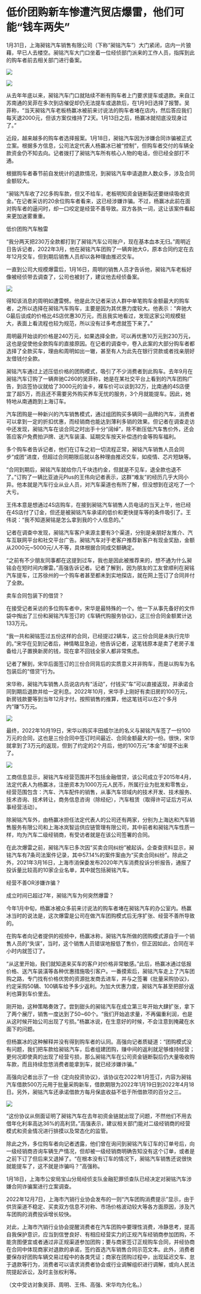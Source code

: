 # 低价团购新车惨遭汽贸店爆雷，他们可能“钱车两失”

1月31日，上海昶铭汽车销售有限公司（下称“昶铭汽车”）大门紧闭，店内一片狼藉，早已人去楼空。昶铭汽车大门口坐着一位经侦部门派来的工作人员，指挥到此的购车者前去相关部门进行备案。

![](https://inews.gtimg.com/newsapp_bt/0/15647003093/1000)

![](https://inews.gtimg.com/newsapp_bt/0/15647003096/1000)

从去年年底以来，昶铭汽车门口就陆续不断有购车者上门要求提车或退款。来自江苏南通的吴菲在多次到店催促却仍无法提车或退款后，在1月9日选择了报警。吴菲称，“当天昶铭汽车老板杨赢冰被前来讨说法的购车者堵在店内，然后答应我们每天退2000元，但该方案仅维持了2天。1月13日之后，杨赢冰就彻底没现身过了。”

近段，越来越多的购车者选择报案。1月18日，昶铭汽车因为涉嫌合同诈骗被正式立案。根据多方信息，公司法定代表人杨赢冰已被“控制”，但购车者交付的车辆全款资金仍不知去向。记者拨打了昶铭汽车所有核心人物的电话，但已经全部打不通。

根据购车者春节前自发统计的退款情况，到昶铭汽车申请退款人数众多，涉及合同金额较大。

“昶铭汽车收了2亿多购车款，但又不给车，老板明知资金链断裂还要继续吸收资金。”在记者采访的20余位购车者看来，这已经涉嫌诈骗。不过，杨赢冰此前在面对购车者的逼问时，却一口咬定是经营不善导致。双方各执一词，这让该案件看起来更加迷雾重重。

低价团购汽车触雷

“我分两天把230万全款都打到了昶铭汽车公司账户，现在基本血本无归。”周明近日告诉记者，2022年3月，他在昶铭汽车团购了一辆奔驰大G，原本合同约定在去年12月交车，但到期后销售人员却以各种理由推迟交车。

一直到公司大规模爆雷后，1月16日，周明的销售人员才告诉他，昶铭汽车老板好像被经侦带去调查了，公司也被封了，建议他去经侦备案。

![](https://inews.gtimg.com/newsapp_bt/0/15647003107/1000)

得知该消息的周明如遭雷劈。他是此次记者采访人群中单笔购车金额最大的购车者，之所以选择在昶铭汽车购车，主要是因为其优惠力度较大。他表示：“奔驰大G最后谈成的价格比4S店优惠30万元，而且我实地看过，发现这家公司规模挺大，表面上看流程也较为规范，所以没有过多考虑就签下来了。”

周明最开始谈的价格是240万元，如果选择全款，可以再优惠10万元到230万元，这也是促使他全款购车的直接原因。在记者的调查中，卷入此案的大部分购车者都选择了全款买车，理由和周明如出一辙，甚至有人为此先在银行贷款或者找亲朋好友借钱付全款。

昶铭汽车通过上述压低价格的团购模式，吸引了不少消费者到此购车。去年9月在昶铭汽车订购了一辆奔驰C260的吴菲称，她是在某社交平台上看到的汽车团购广告，到店签协议就给了3000元的油卡，裸车价可以谈到32万，比南通的4S店便宜了超5万，而且还不需要另外购买养车无忧的服务，3个月就能提车。因此，她特地从南通跑到上海订车。

汽车团购是一种新兴的汽车销售模式，通过组团购买多辆同一品牌的汽车，消费者可以拿到一定的折扣优惠，而经销商也能达到薄利多销的效果。但记者在调查走访中还发现，昶铭汽车在谈合同之时出手十分“阔绰”，除不断压低汽车售价外，还会答应客户免费拍沪牌、送汽车装潢、延期交车按天补偿违约金等购车福利。

多个购车者告诉记者，他们在订车之初一切流程正常，昶铭汽车销售人员会同步“成团”进度，但超过合同期限后就以各种理由推迟交车，如疫情、芯片短缺等。

“合同到期后，昶铭汽车就给你几千块违约金，但就是不见车，退全款也退不了。”订购了一辆比亚迪元Plus的王伟向记者表示，这群“难友”的经历几乎大同小异。他本就是汽车行业从业人员，对汽车渠道也有所了解，但没想到在这吃了一个大亏。

王伟本意是想通过4S店购车，在接到昶铭汽车销售人员电话的当天上午，他已经在4S店付了订金，但还是被昶铭汽车承诺的低价和更快提车等的条件吸引了。王伟说：“我不知道昶铭是怎么拿到我的个人信息的。”

记者在调查中发现，昶铭汽车客户来源主要有3个渠道，分别是亲朋好友推介、汽车互联网平台和社交平台广告。昶铭汽车对于老客户推荐新客户有现金奖励，金额从2000元~5000元/人不等，具体根据合同成交额确定。

“之前有不少朋友同事都在这提到过车，我也是因此被推荐来的，想不通为什么昶铭会在短时间内爆雷。”高强告诉记者。记者了解到，因为朋友的工友曾顺利在昶铭汽车提车，江苏徐州的一个购车者甚至都未到实地探店，就在网上签订了合同并付了全款。

卖车合同包装下的借贷？

在接受记者采访的多位购车者中，宋华是最特殊的一个。他一下从事先备好的文件袋中掏出了三份和昶铭汽车签订的《车辆代购服务协议》，这三份合同金额累计达133万元。

“我一共和昶铭签过五份这样的合同，已经提过2辆车，这三份合同是未执行完毕的。”宋华在见到记者后，神情略显急迫，他告诉记者，这笔钱原本是卖了老房子准备给儿子置换新房的钱，现在拿不回钱全家人都非常焦虑。

记者了解到，宋华后面签订的三份合同背后的实质意义并非购车，而是以购车为名包装后的“借贷”行为。

宋华称，昶铭汽车销售人员说店内有“活动”，付钱买“车”可以直接返现，并承诺合同到期后退款并给一定利息。2022年10月，宋华手上刚好有卖旧房的100万元，新房钱款要等到当年12月才付。按照销售的推算，他这笔钱可以在2个多月内“赚”5万元。

![](https://inews.gtimg.com/newsapp_bt/0/15647003109/1000)

最终，2022年10月19日，宋华以购买丰田威尔法的名义与昶铭汽车签了一份100万元的合同，这也是三份合同中签订时间最近、合同金额最大的一份。很快，宋华就拿到了3万元的返现，但到了约定的2个月后，他的100万元“本金”却提不出来了。

![](https://inews.gtimg.com/newsapp_bt/0/15647003120/1000)

工商信息显示，昶铭汽车经营范围并不包括金融借贷，该公司成立于2015年4月，法定代表人为杨赢冰，注册资本为1000万元人民币，所属行业为批发和零售业，经营范围包含：汽车、汽车配件的销售，从事汽车领域内的技术开发、技术服务、技术咨询、技术转让，商务信息咨询（除经纪），汽车租赁（取得许可证后方可从事经营活动）。

除昶铭汽车外，由杨赢冰担任法定代表人的公司还有两家，分别为上海达和汽车销售服务有限公司和上海冰岚智运供应链管理有限公司，其中前者和昶铭汽车性质一样，均为汽车二级经销商，有受访者就是在该公司签署的合同。

在此次爆雷之前，昶铭汽车已多次因“买卖合同纠纷”被起诉。企查查资料显示，昶铭汽车有7条司法案件记录，其中57.14%的案件案由为“买卖合同纠纷”。除此之外，2021年3月16日，上海市消保委发布2020年汽车消费投诉分析报告，通报了投诉量比较高的10家企业名单，其中就包括昶铭汽车。

经营不善OR涉嫌诈骗？

成立时间已超过7年，昶铭汽车为何突然爆雷？

今年1月中旬，杨赢冰被众多前来讨说法的购车者堵在昶铭汽车的办公室内。杨赢冰当时的说法是，这次爆雷是公司在做汽车团购模式后无序扩张、经营不善所导致的。

在购车者向记者提供的视频中，杨赢冰称，昶铭汽车所做的团购模式源自于一个销售人员的“失误”，当时，这个销售人员错误地报低了售价，但正因如此，合同在半小时内就签订了。

“从这里开始，我们就知道来买车的客户对价格非常敏感。”此后，杨赢冰通过低报价格、送汽车装潢等各种优惠措施吸引客户。一番摸索后，昶铭汽车走上了汽车团购之路，专门找有价格优势的资源批发商去进车，并与之签署《批量采购协议》，约定采购50辆、100辆车给予多少返利。为加大优惠力度，昶铭汽车甚至把部分返利也算到车价里去。

刚开始，这种策略奏效了。尝到甜头的昶铭汽车在成立第三年开始大肆扩张，拿下了两个展厅，销售一度达到了50~60个。“我们开始追求量，不再偏重利润，也是从这时候开始公司出现了亏损。”杨赢冰说，在生意好的时候，不会注意到掩藏在水面下的问题。

但杨赢冰的这种解释并没有得到购车者的认同。高强向记者质疑道：“团购模式没有问题，我们把车款给昶铭汽车，后者组建团购，赚中间的返利就足够维持经营；更何况即使真的出现了经营亏损，那么昶铭汽车在公司资金链断裂后仍大量吸收购车款，而且持续忽悠消费者能拿到车，就已经涉嫌诈骗。”

高强向记者出示了一份《定向投资协议》，该协议在2022年1月签订，内容为昶铭汽车借款500万元用于批量采购新车，借款期限为2022年1月19日到2022年4月18日。另外，昶铭汽车还承诺借款方每月保底收益不低于所借款项的百分之三。

![](https://inews.gtimg.com/newsapp_bt/0/15647003129/1000)

“这份协议从侧面证明了昶铭汽车在去年初资金链就出现了问题，不然他们不用去借年化利率高达36%的高利贷。”高强表示，建议相关部门能对二级经销商的经营模式和资金情况进行排摸以及常态化的监管。

除此之外，多位购车者向记者透露，他们曾在询问到昶铭汽车订车的订单号后，向一级经销商咨询车辆生产情况，但却被一级经销商明确告知没有这个订单，或者是之前下订了但后来又退掉了。“在根本没有订车的情况下，昶铭汽车销售还说很快就能提车了，这不就是诈骗吗？”高强称。

1月18日，上海市公安局宝山分局经侦支队金融犯罪侦查队已经决定对昶铭汽车涉嫌合同诈骗案进行立案调查。

2022年12月7日，上海市汽销行业协会发布的一则“汽车团购消费提示”显示，由于供货渠道不稳定、买卖双方信息不对称、市场价格波动较大等各方面原因，涉及汽车团购的消费投诉增长较快。

对此，上海市汽销行业协会提醒消费者在汽车团购中要理性消费，冷静思考，提高自我保护意识，应当到信誉良好、有相应经营实力的正规汽车经销商参加团购，不能贪图便宜或者通过非正规渠道参加团购；要与商家签订正规购车合同，并经协商在合同中体现商家对退款的承诺，签约首选汽车销售合同示范文本。此外，消费者要保存好团购车辆交易过程中的各类凭证；商家在团购过程中，出现延迟交车、怠于退款等行为，消费者可以请求消费者协会或行业调解组织进行调解，或向人民法院提起诉讼，及时主张权利等。

（文中受访对象吴菲、周明、王伟、高强、宋华均为化名。）

